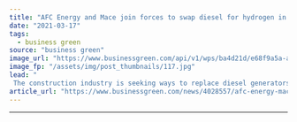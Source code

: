 ```yaml
---
title: "AFC Energy and Mace join forces to swap diesel for hydrogen in UK construction"
date: "2021-03-17"
tags: 
  - business green
source: "business green"
image_url: "https://www.businessgreen.com/api/v1/wps/ba4d21d/e68f9a5a-ac56-46a8-be10-c4b4f7167ff0/2/Mace-Image-185x114.jpg"
image_fp: "/assets/img/post_thumbnails/117.jpg"
lead: "
 The construction industry is seeking ways to replace diesel generators as a source of temporary power on construction sites ..."
article_url: "https://www.businessgreen.com/news/4028557/afc-energy-mace-join-forces-swap-diesel-hydrogen-uk-construction"
---
```


---
